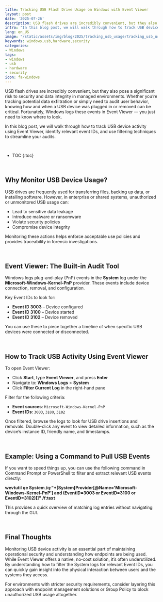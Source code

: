 ```yaml
---
title: Tracking USB Flash Drive Usage on Windows with Event Viewer  
layout: post
date: '2025-07-26'
description: USB flash drives are incredibly convenient, but they also pose a significant risk to security and data integrity in managed environments.
intro: "In this blog post, we will walk through how to track USB device activity using Event Viewer, identify relevant event IDs, and use filtering techniques to streamline your audits." 
lang: en_US
image: "/static/assets/img/blog/2025/tracking_usb_usage/tracking_usb_usage.png"
keywords: windows,usb,hardware,security
categories:
- Windows
tags:
- windows
- usb
- hardware
- security
icon: fa-windows
---
```


USB flash drives are incredibly convenient, but they also pose a significant risk to security and data integrity in managed environments. Whether you’re tracking potential data exfiltration or simply need to audit user behavior, knowing how and when a USB device was plugged in or removed can be critical. Fortunately, Windows logs these events in Event Viewer — you just need to know where to look.

In this blog post, we will walk through how to track USB device activity using Event Viewer, identify relevant event IDs, and use filtering techniques to streamline your audits.

<br>

* TOC 
{:toc}

<br>   

## Why Monitor USB Device Usage?

USB drives are frequently used for transferring files, backing up data, or installing software. However, in enterprise or shared systems, unauthorized or unmonitored USB usage can:

* Lead to sensitive data leakage
* Introduce malware or ransomware
* Violate security policies
* Compromise device integrity

Monitoring these actions helps enforce acceptable use policies and provides traceability in forensic investigations.

<br>  

## Event Viewer: The Built-in Audit Tool

Windows logs plug-and-play (PnP) events in the **System** log under the **Microsoft-Windows-Kernel-PnP** provider. These events include device connection, removal, and configuration.

Key Event IDs to look for:

* **Event ID 3003** – Device configured
* **Event ID 3100** – Device started
* **Event ID 3102** – Device removed

You can use these to piece together a timeline of when specific USB devices were connected or disconnected.

<br>  

## How to Track USB Activity Using Event Viewer

To open Event Viewer:

* Click **Start**, type **Event Viewer**, and press **Enter**
* Navigate to: **Windows Logs** > **System**
* Click **Filter Current Log** in the right-hand pane

Filter for the following criteria:

* **Event sources**: `Microsoft-Windows-Kernel-PnP`
* **Event IDs**: `3003`, `3100`, `3102`

Once filtered, browse the logs to look for USB drive insertions and removals. Double-click any event to view detailed information, such as the device’s instance ID, friendly name, and timestamps.

<br>  

## Example: Using a Command to Pull USB Events

If you want to speed things up, you can use the following command in Command Prompt or PowerShell to filter and extract relevant USB events directly:

**wevtutil qe System /q:"*[System[Provider[@Name='Microsoft-Windows-Kernel-PnP'] and (EventID=3003 or EventID=3100 or EventID=3102)]]" /f:text**

This provides a quick overview of matching log entries without navigating through the GUI.

<br>  

## Final Thoughts

Monitoring USB device activity is an essential part of maintaining operational security and understanding how endpoints are being used. While Event Viewer offers a native, no-cost solution, it’s often underutilized. By understanding how to filter the System logs for relevant Event IDs, you can quickly gain insight into the physical interaction between users and the systems they access.

For environments with stricter security requirements, consider layering this approach with endpoint management solutions or Group Policy to block unauthorized USB usage altogether.
